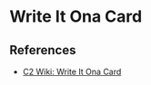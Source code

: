 # Write It Ona Card

## References

* [C2 Wiki: Write It Ona Card](https://c2.com/cgi/wiki?WriteItOnaCard)
